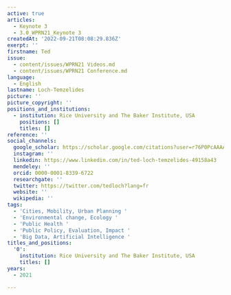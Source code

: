 ```yaml
---
active: true
articles:
  - Keynote 3
  - 3.0_WPRN21_Keynote 3
createdAt: '2022-09-21T08:08:29.836Z'
exerpt: ''
firstname: Ted
issue:
  - content/issues/WPRN21 Videos.md
  - content/issues/WPRN21 Conference.md
language:
  - English
lastname: Loch-Temzelides
picture: ''
picture_copyright: ''
positions_and_institutions:
  - institution: Rice University and The Baker Institute, USA
    positions: []
    titles: []
reference: ''
social_channels:
  google_scholar: https://scholar.google.com/citations?user=r76P0PcAAAAJ&hl=en
  instagram: ''
  linkedin: https://www.linkedin.com/in/ted-loch-temzelides-49158a43
  mendeley: ''
  orcid: 0000-0001-8339-6722
  researchgate: ''
  twitter: https://twitter.com/tedloch?lang=fr
  website: ''
  wikipedia: ''
tags:
  - 'Cities, Mobility, Urban Planning '
  - 'Environmental change, Ecology '
  - 'Public Health '
  - 'Public Policy, Evaluation, Impact '
  - 'Big Data, Artificial Intelligence '
titles_and_positions:
  '0':
    institution: Rice University and The Baker Institute, USA
    titles: []
years:
  - 2021

---
```

